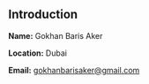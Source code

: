 Introduction
---

**Name:** Gokhan Baris Aker

**Location:** Dubai

**Email:** gokhanbarisaker@gmail.com
